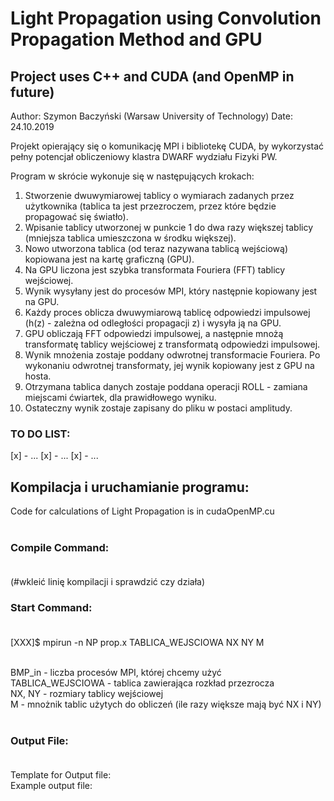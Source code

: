 # Light Propagation using Convolution Propagation Method and GPU    
## Project uses C++ and CUDA (and OpenMP in future)
Author: Szymon Baczyński (Warsaw University of Technology)
Date: 24.10.2019


Projekt opierający się o komunikację MPI i bibliotekę CUDA, by wykorzystać pełny potencjał obliczeniowy klastra DWARF wydziału Fizyki PW. <br />

Program w skrócie wykonuje się w następujących krokach:
1.  Stworzenie dwuwymiarowej tablicy o wymiarach zadanych przez użytkownika (tablica ta jest przezroczem, przez które będzie propagować się światło).
2.  Wpisanie tablicy utworzonej w punkcie 1 do dwa razy większej tablicy (mniejsza tablica umieszczona w środku większej).
3.  Nowo utworzona tablica (od teraz nazywana tablicą wejściową) kopiowana jest na kartę graficzną (GPU).
4.  Na GPU liczona jest szybka transformata Fouriera (FFT) tablicy wejściowej.
5.  Wynik wysyłany jest do procesów MPI, który następnie kopiowany jest na GPU.
6.  Każdy proces oblicza dwuwymiarową tablicę odpowiedzi impulsowej (h(z) - zależna od odległości propagacji z) i wysyła ją na GPU.
7.  GPU obliczają FFT odpowiedzi impulsowej, a następnie mnożą transformatę tablicy wejściowej z transformatą odpowiedzi impulsowej.
8.  Wynik mnożenia zostaje poddany odwrotnej transformacie Fouriera. Po wykonaniu odwrotnej transformaty, jej wynik kopiowany jest z GPU na hosta.
9.  Otrzymana tablica danych zostaje poddana operacji ROLL - zamiana miejscami ćwiartek, dla prawidłowego wyniku. 
10. Ostateczny wynik zostaje zapisany do pliku w postaci amplitudy.

### TO DO LIST:
[x] - ...
[x] - ...
[x] - ...


## Kompilacja i uruchamianie programu: 
Code for calculations of Light Propagation is in cudaOpenMP.cu <br><br>
### Compile Command: <br><br>
(#wkleić linię kompilacji i sprawdzić czy działa)
<br>
### Start Command: <br><br>
[XXX]$ mpirun -n NP prop.x TABLICA_WEJSCIOWA NX NY M <br><br>

BMP_in - liczba procesów MPI, której chcemy użyć <br>
TABLICA_WEJSCIOWA - tablica zawierająca rozkład przezrocza <br>
NX, NY - rozmiary tablicy wejściowej <br>
M - mnożnik tablic użytych do obliczeń (ile razy większe mają być NX i NY) <br><br>

### Output File: <br><br>
Template for Output file:   <br>
Example output file:   <br>
